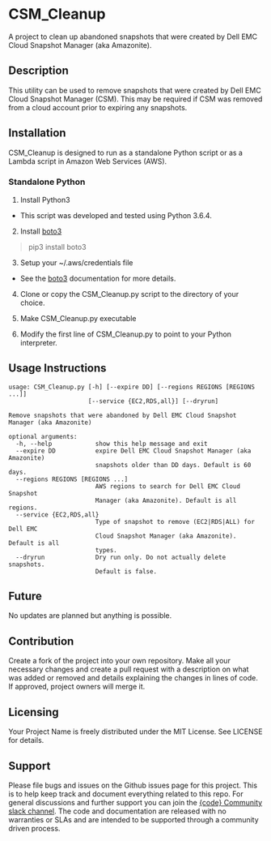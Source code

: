 CSM_Cleanup
======================
A project to clean up abandoned snapshots that were created by Dell EMC Cloud Snapshot Manager (aka Amazonite).

## Description
This utility can be used to remove snapshots that were created by Dell EMC Cloud Snapshot Manager (CSM). This may be required if CSM was removed from a cloud account prior to expiring any snapshots.

## Installation

CSM_Cleanup is designed to run as a standalone Python script or as a Lambda script in Amazon Web Services (AWS).

### Standalone Python

1. Install Python3
  * This script was developed and tested using Python 3.6.4.

2. Install <a href="http://boto3.readthedocs.io/en/latest/guide/quickstart.html#installation">boto3</a>
> pip3 install boto3

3. Setup your ~/.aws/credentials file
  * See the <a href="http://boto3.readthedocs.io/en/latest/guide/quickstart.html#configuration">boto3</a> documentation for more details.

4. Clone or copy the CSM_Cleanup.py script to the directory of your choice.

5. Make CSM_Cleanup.py executable

6. Modify the first line of CSM_Cleanup.py to point to your Python interpreter.

## Usage Instructions
```
usage: CSM_Cleanup.py [-h] [--expire DD] [--regions REGIONS [REGIONS ...]]
                      [--service {EC2,RDS,all}] [--dryrun]

Remove snapshots that were abandoned by Dell EMC Cloud Snapshot Manager (aka Amazonite)

optional arguments:
  -h, --help            show this help message and exit
  --expire DD           expire Dell EMC Cloud Snapshot Manager (aka Amazonite)
                        snapshots older than DD days. Default is 60 days.
  --regions REGIONS [REGIONS ...]
                        AWS regions to search for Dell EMC Cloud Snapshot
                        Manager (aka Amazonite). Default is all regions.
  --service {EC2,RDS,all}
                        Type of snapshot to remove (EC2|RDS|ALL) for Dell EMC
                        Cloud Snapshot Manager (aka Amazonite). Default is all
                        types.
  --dryrun              Dry run only. Do not actually delete snapshots.
                        Default is false.
```

## Future
No updates are planned but anything is possible.

## Contribution
Create a fork of the project into your own repository. Make all your necessary changes and create a pull request with a description on what was added or removed and details explaining the changes in lines of code. If approved, project owners will merge it.

Licensing
---------
Your Project Name is freely distributed under the MIT License. See LICENSE for details.


Support
-------
Please file bugs and issues on the Github issues page for this project. This is to help keep track and document everything related to this repo. For general discussions and further support you can join the <a href="http://community.codedellemc.com/">{code} Community slack channel</a>. The code and documentation are released with no warranties or SLAs and are intended to be supported through a community driven process.

